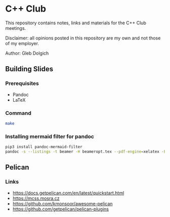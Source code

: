 # C++ Club

This repository contains notes, links and materials for the C++ Club meetings.

Disclaimer: all opinions posted in this repository are my own and not those of my employer.

Author: Gleb Dolgich

## Building Slides

### Prerequisites

* Pandoc
* LaTeX

### Command

```bash
make
```

### Installing mermaid filter for pandoc

```bash
pip3 install pandoc-mermaid-filter
pandoc -s --listings -t beamer -H beameropt.tex --pdf-engine=xelatex -F mermaid-filter 2019-11-07.md -o 2019-11-07.pdf
```

## Pelican

### Links

* https://docs.getpelican.com/en/latest/quickstart.html
* https://mcss.mosra.cz
* https://github.com/kmonsoor/awesome-pelican
* https://github.com/getpelican/pelican-plugins
